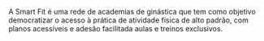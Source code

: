 A Smart Fit é uma rede de academias de ginástica que tem como objetivo democratizar o acesso à prática de atividade física de alto padrão, com planos acessíveis e adesão facilitada aulas e treinos exclusivos.
